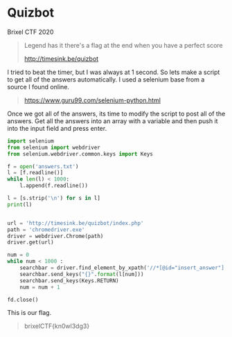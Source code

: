 # Quizbot

Brixel CTF 2020

>Legend has it there's a flag at the end when you have a perfect score
>
>http://timesink.be/quizbot

I tried to beat the timer, but I was always at 1 second. So lets make a script to get all of the answers automatically. I used a selenium base from a source I found online. 

> <https://www.guru99.com/selenium-python.html>

Once we got all of the answers, its time to modify the script to post all of the answers. Get all the answers into an array with a variable and then push it into the input field and press enter.

```python
import selenium
from selenium import webdriver
from selenium.webdriver.common.keys import Keys  

f = open('answers.txt')
l = [f.readline()]
while len(l) < 1000:
    l.append(f.readline())

l = [s.strip('\n') for s in l]
print(l)


url = 'http://timesink.be/quizbot/index.php'
path = 'chromedriver.exe'
driver = webdriver.Chrome(path)
driver.get(url)

num = 0
while num < 1000 :
    searchbar = driver.find_element_by_xpath('//*[@id="insert_answer"]')
    searchbar.send_keys("{}".format(l[num]))
    searchbar.send_keys(Keys.RETURN)
    num = num + 1

fd.close()
```

This is our flag.

> brixelCTF{kn0wl3dg3}